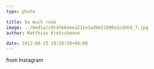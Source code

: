 ```yaml
---
type: photo

title: So much room
image: ../media/c0c45b6eeea211e1ad8e22000a1cdbb8_7.jpg
author: Matthias Kretschmann

date: 2012-08-25 10:50:58+00:00
---
```


from Instagram

